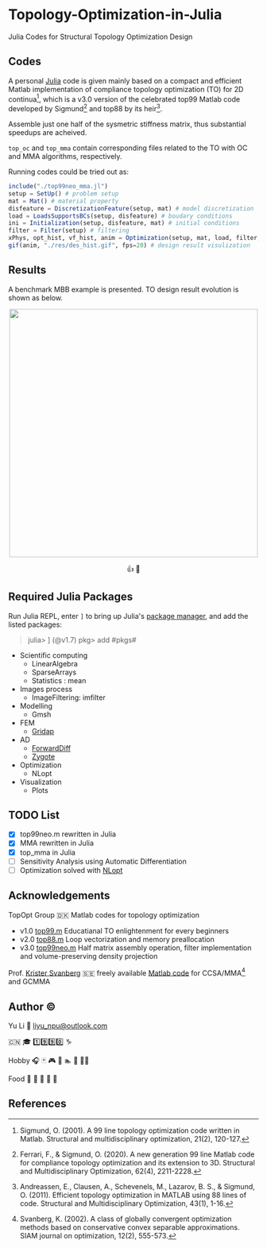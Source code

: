# Topology-Optimization-in-Julia

Julia Codes for Structural Topology Optimization Design

## Codes

A personal [Julia](https://epubs.siam.org/doi/10.1137/141000671) code is given mainly based on a compact and efficient Matlab implementation of compliance topology optimization (TO) for 2D continua[^1], which is a v3.0 version of the celebrated $\text{top99}$ Matlab code developed by Sigmund[^2] and $\text{top88}$ by its heir[^3].

Assemble just one half of the sysmetric stiffness matrix, thus substantial speedups are acheived.

`top_oc` and `top_mma` contain corresponding files related to the TO with OC and MMA algorithms, respectively.

Running codes could be tried out as:

```julia
include("./top99neo_mma.jl")
setup = SetUp() # problem setup
mat = Mat() # material property
disfeature = DiscretizationFeature(setup, mat) # model discretization
load = LoadsSupportsBCs(setup, disfeature) # boudary conditions
ini = Initialization(setup, disfeature, mat) # initial conditions
filter = Filter(setup) # filtering
xPhys, opt_hist, vf_hist, anim = Optimization(setup, mat, load, filter, ini, disfeature) # optimization process
gif(anim, "./res/des_hist.gif", fps=20) # design result visulization
```

## Results

A benchmark MBB example is presented. TO design result evolution is shown as below.

<!-- ![TO design evolution with MMA](./top_mma/res/des_hist.gif) -->

<div align=center>

<img src=./top_mma/res/des_hist.gif width="500">

👍 💯
</div>

## Required Julia Packages

Run Julia REPL, enter `]` to bring up Julia's [package manager](https://docs.julialang.org/en/v1/stdlib/Pkg/),
and add the listed packages:

> julia> ]
> (@v1.7) pkg> add #pkgs#

- Scientific computing
  - LinearAlgebra
  - SparseArrays
  - Statistics : mean
- Images process
  - ImageFiltering: imfilter
- Modelling
  - Gmsh
- FEM
  - [Gridap](https://joss.theoj.org/papers/10.21105/joss.02520)
- AD
  - [ForwardDiff](https://arxiv.org/abs/1607.07892)
  - [Zygote](https://arxiv.org/abs/1810.07951)
- Optimization
  - NLopt
- Visualization
  - Plots

## TODO List

- [x] top99neo.m rewritten in Julia
- [x] MMA rewritten in Julia
- [x] top_mma in Julia
- [ ] Sensitivity Analysis using Automatic Differentiation
- [ ] Optimization solved with [NLopt](https://github.com/stevengj/nlopt)

## Acknowledgements

TopOpt Group 🇩🇰
Matlab codes for topology optimization

- v1.0 [top99.m](https://www.topopt.mek.dtu.dk/Apps-and-software/A-99-line-topology-optimization-code-written-in-MATLAB)
    Educatianal TO enlightenment for every beginners
- v2.0 [top88.m](https://www.topopt.mek.dtu.dk/Apps-and-software/Efficient-topology-optimization-in-MATLAB)
    Loop vectorization and memory preallocation
- v3.0 [top99neo.m](https://www.topopt.mek.dtu.dk/Apps-and-software/New-99-line-topology-optimization-code-written-in-MATLAB)
   Half matrix assembly operation, filter implementation and volume-preserving density projection

Prof. [Krister Svanberg](https://people.kth.se/~krille/) 🇸🇪
freely available [Matlab code](http://www.smoptit.se/) for CCSA/MMA[^4] and GCMMA

## Author ©️

Yu Li 📧 liyu_npu@outlook.com

🇨🇳 🎓 1️⃣9️⃣9️⃣0️⃣  ♑

Hobby 🎧 🃏 🎮 🏀 🏊 🏃 🚴‍♂️

Food 🍦 🦞 🍣 🌽 🍌



## References

[^1]:Sigmund, O. (2001). A 99 line topology optimization code written in Matlab. Structural and multidisciplinary optimization, 21(2), 120-127.
[^2]: Ferrari, F., & Sigmund, O. (2020). A new generation 99 line Matlab code for compliance topology optimization and its extension to 3D. Structural and Multidisciplinary Optimization, 62(4), 2211-2228.
[^3]:Andreassen, E., Clausen, A., Schevenels, M., Lazarov, B. S., & Sigmund, O. (2011). Efficient topology optimization in MATLAB using 88 lines of code. Structural and Multidisciplinary Optimization, 43(1), 1-16.
[^4]: Svanberg, K. (2002). A class of globally convergent optimization methods based on conservative convex separable approximations. SIAM journal on optimization, 12(2), 555-573.
